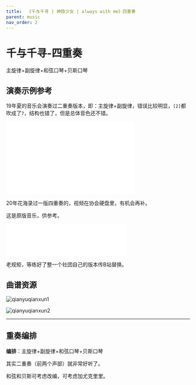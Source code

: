```yaml
---
title:  《千与千寻 | 神隐少女 | always with me》四重奏
parent: music
nav_order: 2
---
```


# 千与千寻-四重奏
主旋律+副旋律+和弦口琴+贝斯口琴

## 演奏示例参考

19年夏的音乐会演奏过二重奏版本，即：主旋律+副旋律，错误比较明显，`[2]`都吹成了`7`，结构也错了，但是总体音色还不错。

<iframe height=198     width=352 src="//player.bilibili.com/player.html?aid=54164347&bvid=BV1F4411p7Xw&cid=94751739&page=1" scrolling="no" border="0" frameborder="no" framespacing="0" allowfullscreen="true"> </iframe>

20年花海录过一版四重奏的，视频在协会硬盘里，有机会再补。

这是原版音乐，供参考。
<iframe frameborder="no" border="0" marginwidth="0" marginheight="0" width=330 height=86 src="//music.163.com/outchain/player?type=2&id=443860&auto=1&height=66"></iframe>

老规矩，等练好了整一个社团自己的版本传B站替换。

## 曲谱资源

![qianyuqianxun1](https://cdn.jsdelivr.net/gh/lei-wei/pic_bed/img/qianyuqianxun1.jpg)



![qianyuqianxun2](https://cdn.jsdelivr.net/gh/lei-wei/pic_bed/img/qianyuqianxun2.jpg)




---

## 重奏编排
**编排**：主旋律+副旋律+和弦口琴+贝斯口琴

其实二重奏（前两个声部）就非常好听了。

和弦和贝斯可考虑改编，可考虑加尤克里里。
